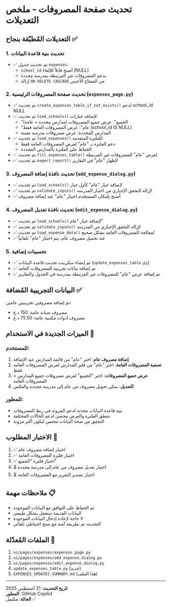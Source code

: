# تحديث صفحة المصروفات - ملخص التعديلات

## التعديلات المُطبّقة بنجاح ✅

### 1. تحديث بنية قاعدة البيانات
- ✅ تم تحديث جدول `expenses`:
  - `school_id` أصبح قابلاً للإلغاء (NULL)
  - يدعم المصروفات غير المرتبطة بمدرسة محددة
  - إزالة `ON DELETE CASCADE` من المفتاح الأجنبي

### 2. تحديث صفحة المصروفات الرئيسية (`expenses_page.py`)
- ✅ تم تحديث `create_expenses_table_if_not_exists()` لدعم school_id NULL
- ✅ تم تحديث `load_schools()` لإضافة خيارات:
  - "الجميع": عرض جميع المصروفات (مدارس محددة + عامة)
  - "عام": عرض المصروفات العامة فقط (school_id IS NULL)
  - المدارس المحددة: عرض مصروفات مدرسة معينة
- ✅ تم تحديث `load_expenses()` للفلترة المتقدمة:
  - دعم الفلترة بـ "عام" لعرض المصروفات العامة فقط
  - الحفاظ على الفلترة بالمدارس المحددة
- ✅ تم تحديث `fill_expenses_table()` لعرض "عام" للمصروفات غير المرتبطة
- ✅ تم تحديث `export_report()` لإظهار "عام" في التقارير

### 3. تحديث نافذة إضافة المصروف (`add_expense_dialog.py`)
- ✅ تم تحديث `load_schools()` لإضافة خيار "عام" كأول خيار
- ✅ تم تحديث `validate_inputs()` لإزالة التحقق الإجباري من اختيار المدرسة
- ✅ أصبح بإمكان المستخدم اختيار "عام" عند إضافة مصروف

### 4. تحديث نافذة تعديل المصروف (`edit_expense_dialog.py`)
- ✅ تم تحديث `load_schools()` لإضافة خيار "عام"
- ✅ تم تحديث `validate_inputs()` لإزالة التحقق الإجباري من المدرسة
- ✅ تم تحديث `load_expense_data()` لمعالجة المصروفات العامة بشكل صحيح
- ✅ عند تحميل مصروف عام، يتم اختيار "عام" تلقائياً

### 5. تحسينات إضافية
- ✅ تم إنشاء سكريبت تحديث قاعدة البيانات (`update_expenses_table.py`)
- ✅ تم إضافة بيانات تجريبية للمصروفات العامة
- ✅ تم إضافة عرض "عام" للمصروفات غير المرتبطة بمدرسة في الجدول والتقارير

## البيانات التجريبية المُضافة ✅

تم إضافة مصروفين تجريبيين عامين:
- مصروف صيانة عامة: 150 د.ع
- مصروف أدوات مكتبية عامة: 75.50 د.ع

## الميزات الجديدة في الاستخدام 🚀

### للمستخدم:
1. **إضافة مصروف عام**: اختر "عام" من قائمة المدارس عند الإضافة
2. **تصفية المصروفات العامة**: اختر "عام" من فلتر المدارس لعرض المصروفات العامة فقط
3. **عرض جميع المصروفات**: اختر "الجميع" لعرض مصروفات جميع المدارس + المصروفات العامة
4. **التعديل**: يمكن تحويل مصروف من عام إلى مدرسة محددة والعكس

### للمطور:
- بنية قاعدة البيانات محدثة لدعم المرونة في ربط المصروفات
- منطق الفلترة والعرض محسن لدعم الحالات المختلفة
- التحقق من صحة البيانات محسن ليكون أكثر مرونة

## الاختبار المطلوب 🧪

1. ✅ اختبار إضافة مصروف عام
2. ✅ اختبار فلترة المصروفات العامة
3. ✅ اختبار فلترة "الجميع"
4. ⏳ اختبار تعديل مصروف من عام إلى مدرسة محددة
5. ⏳ اختبار تصدير التقرير مع المصروفات العامة

## ملاحظات مهمة 📋

- تم الحفاظ على التوافق مع البيانات الموجودة
- البيانات القديمة ستعمل بشكل طبيعي
- لا حاجة لإعادة إدخال البيانات الموجودة
- التحديث تم بطريقة آمنة مع نسخ احتياطي تلقائي

## الملفات المُعدّلة 📁

1. `ui/pages/expenses/expenses_page.py`
2. `ui/pages/expenses/add_expense_dialog.py` 
3. `ui/pages/expenses/edit_expense_dialog.py`
4. `update_expenses_table.py` (جديد)
5. `EXPENSES_UPDATES_SUMMARY.md` (هذا الملف)

---
**تاريخ التحديث**: 21 أغسطس 2025  
**المطور**: GitHub Copilot  
**الحالة**: مكتمل ✅
